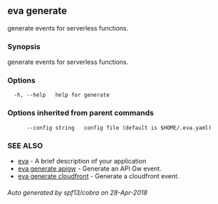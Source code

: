## eva generate

generate events for serverless functions.

### Synopsis

generate events for serverless functions.

### Options

```
  -h, --help   help for generate
```

### Options inherited from parent commands

```
      --config string   config file (default is $HOME/.eva.yaml)
```

### SEE ALSO

* [eva](eva.md)	 - A brief description of your application
* [eva generate apigw](eva_generate_apigw.md)	 - Generate an API Gw event.
* [eva generate cloudfront](eva_generate_cloudfront.md)	 - Generate a cloudfront event.

###### Auto generated by spf13/cobra on 28-Apr-2018
